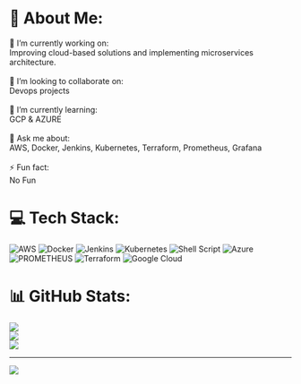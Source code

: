 # 💫 About Me:
🔭 I’m currently working on:<br>Improving cloud-based solutions and implementing microservices architecture.<br><br>👯 I’m looking to collaborate on:<br>Devops projects<br><br>🌱 I’m currently learning:<br>GCP & AZURE<br><br>💬 Ask me about:<br>AWS, Docker, Jenkins, Kubernetes, Terraform, Prometheus, Grafana<br><br>⚡ Fun fact:<br>No Fun


# 💻 Tech Stack:
![AWS](https://img.shields.io/badge/AWS-%23FF9900.svg?style=for-the-badge&logo=amazon-aws&logoColor=white) ![Docker](https://img.shields.io/badge/docker-%230db7ed.svg?style=for-the-badge&logo=docker&logoColor=white) ![Jenkins](https://img.shields.io/badge/jenkins-%232C5263.svg?style=for-the-badge&logo=jenkins&logoColor=white) ![Kubernetes](https://img.shields.io/badge/kubernetes-%23326ce5.svg?style=for-the-badge&logo=kubernetes&logoColor=white) ![Shell Script](https://img.shields.io/badge/shell_script-%23121011.svg?style=for-the-badge&logo=gnu-bash&logoColor=white) ![Azure](https://img.shields.io/badge/azure-%230072C6.svg?style=for-the-badge&logo=microsoftazure&logoColor=white) ![PROMETHEUS](https://img.shields.io/badge/prometheus-E6522C.svg?style=for-the-badge&logo=prometheus&logoColor=white&color=%23E6522C) ![Terraform](https://img.shields.io/badge/terraform-%235835CC.svg?style=for-the-badge&logo=terraform&logoColor=white) ![Google Cloud](https://img.shields.io/badge/GoogleCloud-%234285F4.svg?style=for-the-badge&logo=google-cloud&logoColor=white)
# 📊 GitHub Stats:
![](https://github-readme-stats.vercel.app/api?username=hellonayak&theme=dark&hide_border=false&include_all_commits=true&count_private=true)<br/>
![](https://github-readme-streak-stats.herokuapp.com/?user=hellonayak&theme=dark&hide_border=false)<br/>
![](https://github-readme-stats.vercel.app/api/top-langs/?username=hellonayak&theme=dark&hide_border=false&include_all_commits=true&count_private=true&layout=compact)

---
[![](https://visitcount.itsvg.in/api?id=hellonayak&icon=0&color=0)](https://visitcount.itsvg.in)

<!-- Proudly created with GPRM ( https://gprm.itsvg.in ) -->
